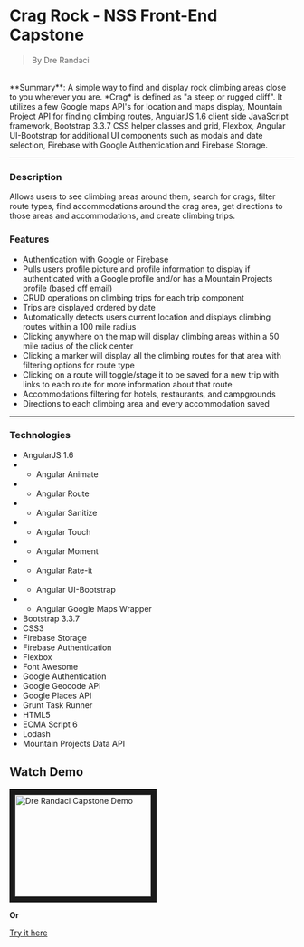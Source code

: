 # Crag Rock - NSS Front-End Capstone 
>By Dre Randaci

<br>
**Summary**: A simple way to find and display rock climbing areas close to you wherever you are. *Crag* is defined as "a steep or rugged cliff". It utilizes a few Google maps API's for location and maps display, Mountain Project API for finding climbing routes, AngularJS 1.6 client side JavaScript framework, Bootstrap 3.3.7 CSS helper classes and grid, Flexbox, Angular UI-Bootstrap for additional UI components such as modals and date selection, Firebase with Google Authentication and Firebase Storage. 

<hr>

### Description
Allows users to see climbing areas around them, search for crags, filter route types, find accommodations around the crag area, get directions to those areas and accommodations, and create climbing trips.

### Features
- Authentication with Google or Firebase
- Pulls users profile picture and profile information to display if authenticated with a Google profile and/or has a Mountain Projects profile (based off email)
- CRUD operations on climbing trips for each trip component 
- Trips are displayed ordered by date
- Automatically detects users current location and displays climbing routes within a 100 mile radius
- Clicking anywhere on the map will display climbing areas within a 50 mile radius of the click center
- Clicking a marker will display all the climbing routes for that area with filtering options for route type
- Clicking on a route will toggle/stage it to be saved for a new trip with links to each route for more information about that route
- Accommodations filtering for hotels, restaurants, and campgrounds 
- Directions to each climbing area and every accommodation saved

<hr>

### Technologies
- AngularJS 1.6
- - Angular Animate
- - Angular Route
- - Angular Sanitize
- - Angular Touch
- - Angular Moment
- - Angular Rate-it
- - Angular UI-Bootstrap
- - Angular Google Maps Wrapper
- Bootstrap 3.3.7
- CSS3
- Firebase Storage
- Firebase Authentication
- Flexbox
- Font Awesome
- Google Authentication
- Google Geocode API
- Google Places API
- Grunt Task Runner
- HTML5
- ECMA Script 6
- Lodash
- Mountain Projects Data API

## Watch Demo
<a href="https://youtu.be/-jmjOgrTwJ0
" target="_blank"><img src="http://img.youtube.com/vi/-jmjOgrTwJ0&feature=youtu.be/0.jpg" 
alt="Dre Randaci Capstone Demo" width="240" height="180" border="10" /></a>

**Or**

[Try it here](https://weekend-send-train-46ba3.firebaseapp.com/)


